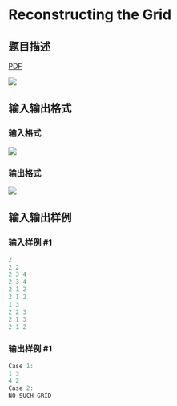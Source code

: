 # Reconstructing the Grid

## 题目描述

[problemUrl]: https://uva.onlinejudge.org/index.php?option=com_onlinejudge&Itemid=8&category=823&page=show_problem&problem=4599

[PDF](https://uva.onlinejudge.org/external/127/p12746.pdf)

![](https://cdn.luogu.com.cn/upload/vjudge_pic/UVA12746/92875af46ecbfc2ba1338eaf4d29f30380a3cc41.png)

## 输入输出格式

### 输入格式

![](https://cdn.luogu.com.cn/upload/vjudge_pic/UVA12746/fb3974d7d7d5c09b88c312d09503224cbaff86e7.png)

### 输出格式

![](https://cdn.luogu.com.cn/upload/vjudge_pic/UVA12746/50fbe5a2b89796e154ac1e8af112ed8d47ad9014.png)

## 输入输出样例

### 输入样例 #1

```cpp
2
2 2
2 3 4
2 3 4
2 1 2
2 1 2
1 3
2 2 3
2 1 3
2 1 2
```


### 输出样例 #1

```cpp
Case 1:
1 3
4 2
Case 2:
NO SUCH GRID
```



